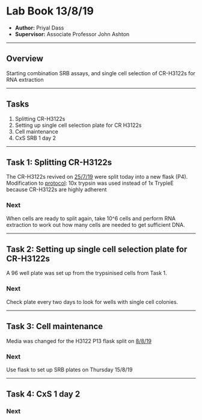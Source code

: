 # Lab Book 13/8/19
- **Author:** Priyal Dass
- **Supervisor:** Associate Professor John Ashton
------------------------------------------------------------------
## Overview

Starting combination SRB assays, and single cell selection of CR-H3122s for RNA extraction

------------------------------------------------------------------
## Tasks

1. Splitting CR-H3122s
2. Setting up single cell selection plate for CR H3122s
3. Cell maintenance
4. CxS SRB 1 day 2

------------------------------------------------------------------
## Task 1: Splitting CR-H3122s

The CR-H3122s revived on [25/7/19](../Daily_lab_book/LB_19-07-25.md) were split today into a new flask (P4).\
Modification to [protocol](../Protocols/Splitting_cells.md): 10x trypsin was used instead of 1x TrypleE because CR-H3122s are highly adherent

### Next
When cells are ready to split again, take 10^6 cells and perform RNA extraction to work out how many cells are needed to get sufficient DNA.

------------------------------------------------------------------
## Task 2: Setting up single cell selection plate for CR-H3122s

A 96 well plate was set up from the trypsinised cells from Task 1.

### Next
Check plate every two days to look for wells with single cell colonies.

------------------------------------------------------------------
## Task 3: Cell maintenance

Media was changed for the H3122 P13 flask split on [8/8/19](../Daily_lab_book/LB_19-08-08.md)

### Next
Use flask to set up SRB plates on Thursday 15/8/19

------------------------------------------------------------------
## Task 4: CxS 1 day 2


### Next
